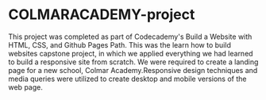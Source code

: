 # COLMARACADEMY-project
This project was completed as part of Codecademy's Build a Website with HTML, CSS, and Github Pages Path. This was the learn how to build websites capstone project, in which we applied everything we had learned to build a responsive site from scratch. We were required to create a landing page for a new school, Colmar Academy.Responsive design techniques and media queries were utilized to create desktop and mobile versions of the web page.

